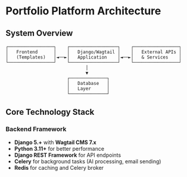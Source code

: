 # Portfolio Platform Architecture

## System Overview

```
┌─────────────────┐    ┌──────────────────┐    ┌─────────────────┐
│   Frontend      │    │   Django/Wagtail │    │   External APIs │
│   (Templates)   │◄──►│   Application    │◄──►│   & Services    │
└─────────────────┘    └──────────────────┘    └─────────────────┘
                              │
                              ▼
                       ┌──────────────┐
                       │   Database   │
                       │   Layer      │
                       └──────────────┘
```

## Core Technology Stack

### Backend Framework
- **Django 5.+** with **Wagtail CMS 7.x**
- **Python 3.11+** for better performance
- **Django REST Framework** for API endpoints
- **Celery** for background tasks (AI processing, email sending)
- **Redis** for caching and Celery broker
